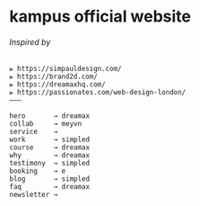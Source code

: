 # kampus official website

###### Inspired by
```
⩺ https://simpauldesign.com/
⩺ https://brand2d.com/
⩺ https://dreamaxhq.com/
⩺ https://passionates.com/web-design-london/
———
```

```
hero       → dreamax
collab     → meyvn
service    → 
work       → simpled
course     → dreamax
why        → dreamax
testimony  → simpled
booking    → e
blog       → simpled
faq        → dreamax
newsletter → 
```